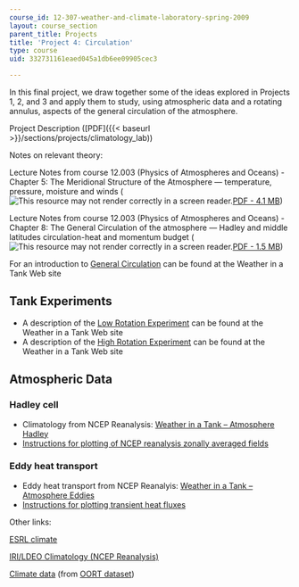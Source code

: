 ```yaml
---
course_id: 12-307-weather-and-climate-laboratory-spring-2009
layout: course_section
parent_title: Projects
title: 'Project 4: Circulation'
type: course
uid: 332731161eaed045a1db6ee09905cec3

---
```


In this final project, we draw together some of the ideas explored in Projects 1, 2, and 3 and apply them to study, using atmospheric data and a rotating annulus, aspects of the general circulation of the atmosphere.

Project Description ([PDF]({{< baseurl >}}/sections/projects/climatology_lab))

Notes on relevant theory:

Lecture Notes from course 12.003 (Physics of Atmospheres and Oceans) - Chapter 5: The Meridional Structure of the Atmosphere — temperature, pressure, moisture and winds (![This resource may not render correctly in a screen reader.](/images/inacessible.gif)[PDF - 4.1 MB](http://paoc.mit.edu/labweb/notes/chap5.pdf))

Lecture Notes from course 12.003 (Physics of Atmospheres and Oceans) - Chapter 8: The General Circulation of the atmosphere — Hadley and middle latitudes circulation-heat and momentum budget (![This resource may not render correctly in a screen reader.](/images/inacessible.gif)[PDF - 1.5 MB](http://paoc.mit.edu/labweb/notes/chap8.pdf))

For an introduction to [General Circulation](http://paoc.mit.edu/labguide/circ.html) can be found at the Weather in a Tank Web site

Tank Experiments
----------------

*   A description of the [Low Rotation Experiment](http://paoc.mit.edu/labguide/circ_hadley.html) can be found at the Weather in a Tank Web site
*   A description of the [High Rotation Experiment](http://paoc.mit.edu/labguide/circ_exp_fast.html) can be found at the Weather in a Tank Web site

Atmospheric Data
----------------

### Hadley cell

*   Climatology from NCEP Reanalysis: [Weather in a Tank – Atmosphere Hadley](http://paoc.mit.edu/labguide/circ_hadley.html)
*   [Instructions for plotting of NCEP reanalysis zonally averaged fields](http://weatherclimatelab.mit.edu/instructions-for-plotting-of-ncep-reanalysis-zonally-averaged-fields)

### Eddy heat transport

*   Eddy heat transport from NCEP Reanalyis: [Weather in a Tank – Atmosphere Eddies](http://paoc.mit.edu/labguide/circ_hadley.html)
*   [Instructions for plotting transient heat fluxes](http://weatherclimatelab.mit.edu/instructions-for-plotting-transient-heat-fluxes-from-ncepncar-reanalysis)

Other links:

[ESRL climate](https://www.esrl.noaa.gov/psd/data/usclimdivs/)

[IRI/LDEO Climatology (NCEP Reanalysis)](http://ingrid.ldeo.columbia.edu/)

[Climate data](http://weatherclimatelab.mit.edu/climate-data-zonal-means) (from [OORT dataset](http://iridl.ldeo.columbia.edu/SOURCES/.OORT/.dataset_documentation.html))